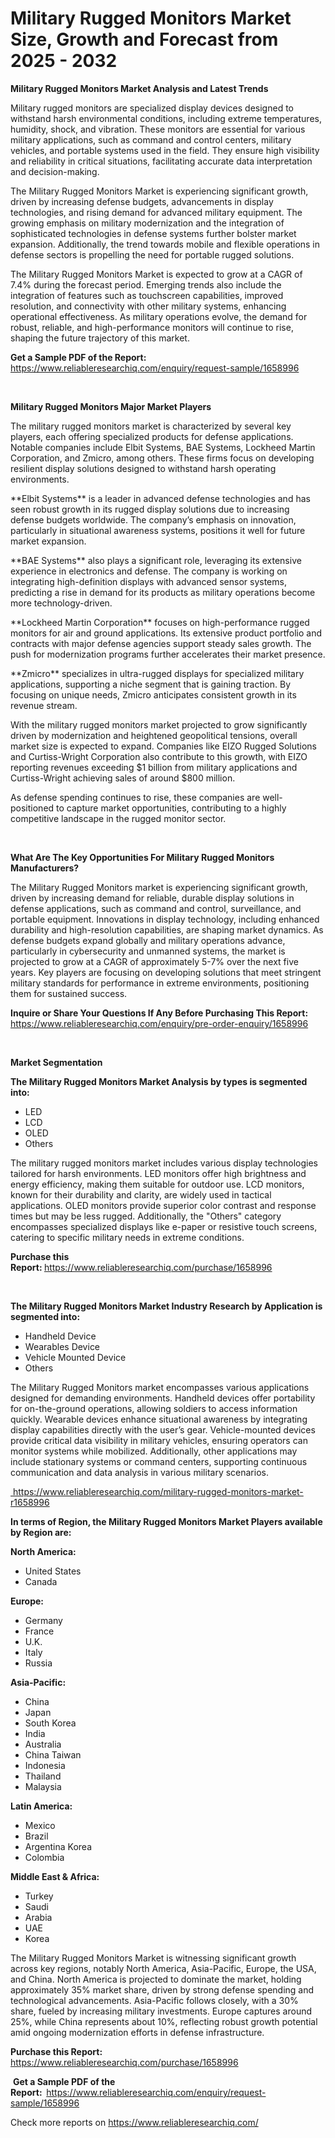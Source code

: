 <p><h1>Military Rugged Monitors Market Size, Growth and Forecast from 2025 - 2032</h1></p><p><strong>Military Rugged Monitors Market Analysis and Latest Trends</strong></p>
<p><p>Military rugged monitors are specialized display devices designed to withstand harsh environmental conditions, including extreme temperatures, humidity, shock, and vibration. These monitors are essential for various military applications, such as command and control centers, military vehicles, and portable systems used in the field. They ensure high visibility and reliability in critical situations, facilitating accurate data interpretation and decision-making.</p><p>The Military Rugged Monitors Market is experiencing significant growth, driven by increasing defense budgets, advancements in display technologies, and rising demand for advanced military equipment. The growing emphasis on military modernization and the integration of sophisticated technologies in defense systems further bolster market expansion. Additionally, the trend towards mobile and flexible operations in defense sectors is propelling the need for portable rugged solutions.</p><p>The Military Rugged Monitors Market is expected to grow at a CAGR of 7.4% during the forecast period. Emerging trends also include the integration of features such as touchscreen capabilities, improved resolution, and connectivity with other military systems, enhancing operational effectiveness. As military operations evolve, the demand for robust, reliable, and high-performance monitors will continue to rise, shaping the future trajectory of this market.</p></p>
<p><strong>Get a Sample PDF of the Report:&nbsp;</strong> <a href="https://www.reliableresearchiq.com/enquiry/request-sample/1658996?utm_campaign=2293&utm_medium=2&utm_source=Github&utm_content=ia&utm_term=08042025&utm_id=military-rugged-monitors">https://www.reliableresearchiq.com/enquiry/request-sample/1658996</a></p>
<p>&nbsp;</p>
<p><strong>Military Rugged Monitors Major Market Players</strong></p>
<p><p>The military rugged monitors market is characterized by several key players, each offering specialized products for defense applications. Notable companies include Elbit Systems, BAE Systems, Lockheed Martin Corporation, and Zmicro, among others. These firms focus on developing resilient display solutions designed to withstand harsh operating environments.</p><p>**Elbit Systems** is a leader in advanced defense technologies and has seen robust growth in its rugged display solutions due to increasing defense budgets worldwide. The company’s emphasis on innovation, particularly in situational awareness systems, positions it well for future market expansion.</p><p>**BAE Systems** also plays a significant role, leveraging its extensive experience in electronics and defense. The company is working on integrating high-definition displays with advanced sensor systems, predicting a rise in demand for its products as military operations become more technology-driven.</p><p>**Lockheed Martin Corporation** focuses on high-performance rugged monitors for air and ground applications. Its extensive product portfolio and contracts with major defense agencies support steady sales growth. The push for modernization programs further accelerates their market presence.</p><p>**Zmicro** specializes in ultra-rugged displays for specialized military applications, supporting a niche segment that is gaining traction. By focusing on unique needs, Zmicro anticipates consistent growth in its revenue stream.</p><p>With the military rugged monitors market projected to grow significantly driven by modernization and heightened geopolitical tensions, overall market size is expected to expand. Companies like EIZO Rugged Solutions and Curtiss-Wright Corporation also contribute to this growth, with EIZO reporting revenues exceeding $1 billion from military applications and Curtiss-Wright achieving sales of around $800 million.</p><p>As defense spending continues to rise, these companies are well-positioned to capture market opportunities, contributing to a highly competitive landscape in the rugged monitor sector.</p></p>
<p>&nbsp;</p>
<p><strong>What Are The Key Opportunities For Military Rugged Monitors Manufacturers?</strong></p>
<p><p>The Military Rugged Monitors market is experiencing significant growth, driven by increasing demand for reliable, durable display solutions in defense applications, such as command and control, surveillance, and portable equipment. Innovations in display technology, including enhanced durability and high-resolution capabilities, are shaping market dynamics. As defense budgets expand globally and military operations advance, particularly in cybersecurity and unmanned systems, the market is projected to grow at a CAGR of approximately 5-7% over the next five years. Key players are focusing on developing solutions that meet stringent military standards for performance in extreme environments, positioning them for sustained success.</p></p>
<p><strong>Inquire or Share Your Questions If Any Before Purchasing This Report:</strong> <a href="https://www.reliableresearchiq.com/enquiry/pre-order-enquiry/1658996?utm_campaign=2293&utm_medium=2&utm_source=Github&utm_content=ia&utm_term=08042025&utm_id=military-rugged-monitors">https://www.reliableresearchiq.com/enquiry/pre-order-enquiry/1658996</a></p>
<p>&nbsp;</p>
<p><strong>Market Segmentation</strong></p>
<p><strong>The Military Rugged Monitors Market Analysis by types is segmented into:</strong></p>
<p><ul><li>LED</li><li>LCD</li><li>OLED</li><li>Others</li></ul></p>
<p><p>The military rugged monitors market includes various display technologies tailored for harsh environments. LED monitors offer high brightness and energy efficiency, making them suitable for outdoor use. LCD monitors, known for their durability and clarity, are widely used in tactical applications. OLED monitors provide superior color contrast and response times but may be less rugged. Additionally, the "Others" category encompasses specialized displays like e-paper or resistive touch screens, catering to specific military needs in extreme conditions.</p></p>
<p><strong>Purchase this Report:&nbsp;</strong><a href="https://www.reliableresearchiq.com/purchase/1658996?utm_campaign=2293&utm_medium=2&utm_source=Github&utm_content=ia&utm_term=08042025&utm_id=military-rugged-monitors">https://www.reliableresearchiq.com/purchase/1658996</a></p>
<p>&nbsp;</p>
<p><strong>The Military Rugged Monitors Market Industry Research by Application is segmented into:</strong></p>
<p><ul><li>Handheld Device</li><li>Wearables Device</li><li>Vehicle Mounted Device</li><li>Others</li></ul></p>
<p><p>The Military Rugged Monitors market encompasses various applications designed for demanding environments. Handheld devices offer portability for on-the-ground operations, allowing soldiers to access information quickly. Wearable devices enhance situational awareness by integrating display capabilities directly with the user’s gear. Vehicle-mounted devices provide critical data visibility in military vehicles, ensuring operators can monitor systems while mobilized. Additionally, other applications may include stationary systems or command centers, supporting continuous communication and data analysis in various military scenarios.</p></p>
<p><a href="https://www.reliableresearchiq.com/military-rugged-monitors-market-r1658996?utm_campaign=2293&utm_medium=2&utm_source=Github&utm_content=ia&utm_term=08042025&utm_id=military-rugged-monitors">&nbsp;https://www.reliableresearchiq.com/military-rugged-monitors-market-r1658996</a></p>
<p><strong>In terms of Region, the Military Rugged Monitors Market Players available by Region are:</strong></p>
<p>
    <p> <strong> North America: </strong>
        <ul>
            <li>United States</li>
            <li>Canada</li>
        </ul>
        </p> 
    <p> <strong> Europe: </strong>
        <ul>
            <li>Germany</li>
            <li>France</li>
            <li>U.K.</li>
            <li>Italy</li>
            <li>Russia</li>
        </ul>
        </p> 
    <p> <strong> Asia-Pacific: </strong>
        <ul>
            <li>China</li>
            <li>Japan</li>
            <li>South Korea</li>
            <li>India</li>
            <li>Australia</li>
            <li>China Taiwan</li>
            <li>Indonesia</li>
            <li>Thailand</li>
            <li>Malaysia</li>
        </ul>
        </p> 
    <p> <strong> Latin America: </strong>
        <ul>
            <li>Mexico</li>
            <li>Brazil</li>
            <li>Argentina Korea</li>
            <li>Colombia</li>
        </ul>
        </p> 
    <p> <strong> Middle East & Africa: </strong>
        <ul>
            <li>Turkey</li>
            <li>Saudi</li>
            <li>Arabia</li>
            <li>UAE</li>
            <li>Korea</li>
        </ul>
    </p>
    </p>
<p><p>The Military Rugged Monitors Market is witnessing significant growth across key regions, notably North America, Asia-Pacific, Europe, the USA, and China. North America is projected to dominate the market, holding approximately 35% market share, driven by strong defense spending and technological advancements. Asia-Pacific follows closely, with a 30% share, fueled by increasing military investments. Europe captures around 25%, while China represents about 10%, reflecting robust growth potential amid ongoing modernization efforts in defense infrastructure.</p></p>
<p><strong>Purchase this Report: </strong><a href="https://www.reliableresearchiq.com/purchase/1658996?utm_campaign=2293&utm_medium=2&utm_source=Github&utm_content=ia&utm_term=08042025&utm_id=military-rugged-monitors">https://www.reliableresearchiq.com/purchase/1658996</a></p>
<p>&nbsp;<strong>Get a Sample PDF of the Report:&nbsp;&nbsp;</strong><a href="https://www.reliableresearchiq.com/enquiry/request-sample/1658996?utm_campaign=2293&utm_medium=2&utm_source=Github&utm_content=ia&utm_term=08042025&utm_id=military-rugged-monitors">https://www.reliableresearchiq.com/enquiry/request-sample/1658996</a></p>
<p><strong></strong></p>
<p>Check more reports on <a href="https://www.reliableresearchiq.com/?utm_campaign=2293&utm_medium=2&utm_source=Github&utm_content=ia&utm_term=08042025&utm_id=military-rugged-monitors">https://www.reliableresearchiq.com/</a></p>